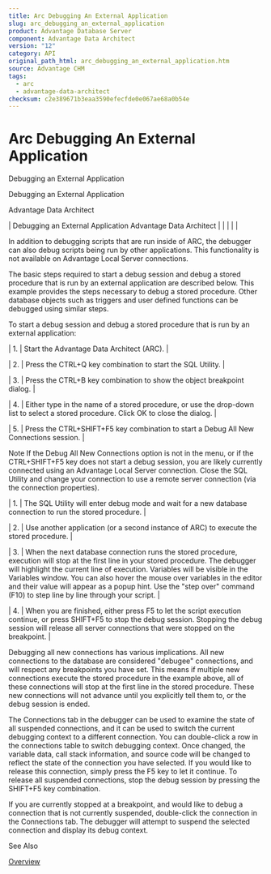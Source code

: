 ```yaml
---
title: Arc Debugging An External Application
slug: arc_debugging_an_external_application
product: Advantage Database Server
component: Advantage Data Architect
version: "12"
category: API
original_path_html: arc_debugging_an_external_application.htm
source: Advantage CHM
tags:
  - arc
  - advantage-data-architect
checksum: c2e389671b3eaa3590efecfde0e067ae68a0b54e
---
```


# Arc Debugging An External Application

Debugging an External Application

Debugging an External Application

Advantage Data Architect

| Debugging an External Application  Advantage Data Architect |  |  |  |  |

In addition to debugging scripts that are run inside of ARC, the debugger can also debug scripts being run by other applications. This functionality is not available on Advantage Local Server connections.

The basic steps required to start a debug session and debug a stored procedure that is run by an external application are described below. This example provides the steps necessary to debug a stored procedure. Other database objects such as triggers and user defined functions can be debugged using similar steps.

To start a debug session and debug a stored procedure that is run by an external application:

| 1. | Start the Advantage Data Architect (ARC). |

| 2. | Press the CTRL+Q key combination to start the SQL Utility. |

| 3. | Press the CTRL+B key combination to show the object breakpoint dialog. |

| 4. | Either type in the name of a stored procedure, or use the drop-down list to select a stored procedure. Click OK to close the dialog. |

| 5. | Press the CTRL+SHIFT+F5 key combination to start a Debug All New Connections session. |

Note If the Debug All New Connections option is not in the menu, or if the CTRL+SHIFT+F5 key does not start a debug session, you are likely currently connected using an Advantage Local Server connection. Close the SQL Utility and change your connection to use a remote server connection (via the connection properties).

| 1. | The SQL Utility will enter debug mode and wait for a new database connection to run the stored procedure. |

| 2. | Use another application (or a second instance of ARC) to execute the stored procedure. |

| 3. | When the next database connection runs the stored procedure, execution will stop at the first line in your stored procedure. The debugger will highlight the current line of execution. Variables will be visible in the Variables window. You can also hover the mouse over variables in the editor and their value will appear as a popup hint. Use the "step over" command (F10) to step line by line through your script. |

| 4. | When you are finished, either press F5 to let the script execution continue, or press SHIFT+F5 to stop the debug session. Stopping the debug session will release all server connections that were stopped on the breakpoint. |

Debugging all new connections has various implications. All new connections to the database are considered "debugee" connections, and will respect any breakpoints you have set. This means if multiple new connections execute the stored procedure in the example above, all of these connections will stop at the first line in the stored procedure. These new connections will not advance until you explicitly tell them to, or the debug session is ended.

The Connections tab in the debugger can be used to examine the state of all suspended connections, and it can be used to switch the current debugging context to a different connection. You can double-click a row in the connections table to switch debugging context. Once changed, the variable data, call stack information, and source code will be changed to reflect the state of the connection you have selected. If you would like to release this connection, simply press the F5 key to let it continue. To release all suspended connections, stop the debug session by pressing the SHIFT+F5 key combination.

If you are currently stopped at a breakpoint, and would like to debug a connection that is not currently suspended, double-click the connection in the Connections tab. The debugger will attempt to suspend the selected connection and display its debug context.

See Also

[Overview](arc_overview_debugger.md)
